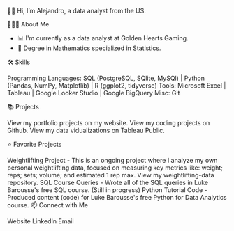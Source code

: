 👋🏼 Hi, I’m Alejandro, a data analyst from the US.

🙋🏽‍♂️ About Me

- 📊 I'm currently as a data analyst at Golden Hearts Gaming.
- 📐 Degree in Mathematics specialized in Statistics.

🛠 Skills

Programming Languages: SQL (PostgreSQL, SQlite, MySQl) | Python (Pandas, NumPy, Matplotlib) | R (ggplot2, tidyverse)
Tools: Microsoft Excel | Tableau | Google Looker Studio | Google BigQuery
Misc: Git

📚 Projects

View my portfolio projects on my website.
View my coding projects on Github.
View my data vidualizations on Tableau Public.

⭐ Favorite Projects

Weightlifting Project - This is an ongoing project where I analyze my own personal weightlifting data, focused on measuring key metrics like: weight; reps; sets; volume; and estimated 1 rep max. View my weightlifting-data repository.
SQL Course Queries - Wrote all of the SQL queries in Luke Barousse's free SQL course.
(Still in progress) Python Tutorial Code - Produced content (code) for Luke Barousse's free Python for Data Analytics course.
📫 Connect with Me

Website
LinkedIn
Email
